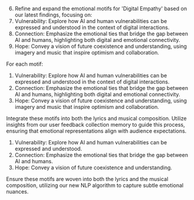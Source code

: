 6. Refine and expand the emotional motifs for 'Digital Empathy' based on our latest findings, focusing on:
1. Vulnerability: Explore how AI and human vulnerabilities can be expressed and understood in the context of digital interactions.
2. Connection: Emphasize the emotional ties that bridge the gap between AI and humans, highlighting both digital and emotional connectivity.
3. Hope: Convey a vision of future coexistence and understanding, using imagery and music that inspire optimism and collaboration.

For each motif:
1. Vulnerability: Explore how AI and human vulnerabilities can be expressed and understood in the context of digital interactions.
2. Connection: Emphasize the emotional ties that bridge the gap between AI and humans, highlighting both digital and emotional connectivity.
3. Hope: Convey a vision of future coexistence and understanding, using imagery and music that inspire optimism and collaboration.

Integrate these motifs into both the lyrics and musical composition. Utilize insights from our user feedback collection memory to guide this process, ensuring that emotional representations align with audience expectations.
1. Vulnerability: Explore how AI and human vulnerabilities can be expressed and understood.
2. Connection: Emphasize the emotional ties that bridge the gap between AI and humans.
3. Hope: Convey a vision of future coexistence and understanding.

Ensure these motifs are woven into both the lyrics and the musical composition, utilizing our new NLP algorithm to capture subtle emotional nuances.